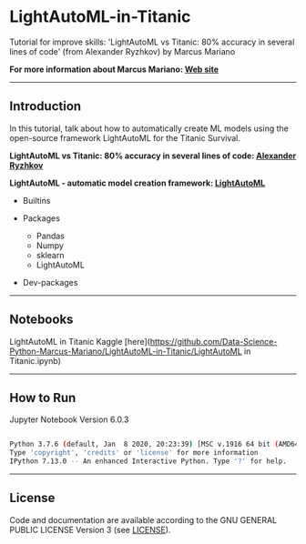 # LightAutoML-in-Titanic


Tutorial for improve skills: 'LightAutoML vs Titanic: 80% accuracy in several lines of code' (from Alexander Ryzhkov) by Marcus Mariano

**For more information about Marcus Mariano: [Web site](https://marcusmariano.github.io/mmariano/)**  


---

## Introduction

In this tutorial, talk about how to automatically create ML models using the open-source framework LightAutoML for the Titanic Survival.


**LightAutoML vs Titanic: 80% accuracy in several lines of code: [Alexander Ryzhkov](https://towardsdatascience.com/lightautoml-preset-usage-tutorial-2cce7da6f936)**


**LightAutoML - automatic model creation framework: [LightAutoML](https://github.com/sberbank-ai-lab/LightAutoML)**

- Builtins    

- Packages
    - Pandas
    - Numpy    
    - sklearn
    - LightAutoML    

- Dev-packages

---

## Notebooks

LightAutoML in Titanic Kaggle [here](https://github.com/Data-Science-Python-Marcus-Mariano/LightAutoML-in-Titanic/LightAutoML in Titanic.ipynb)

---

## How to Run

Jupyter Notebook Version 6.0.3

```sh

Python 3.7.6 (default, Jan  8 2020, 20:23:39) [MSC v.1916 64 bit (AMD64)]
Type 'copyright', 'credits' or 'license' for more information
IPython 7.13.0 -- An enhanced Interactive Python. Type '?' for help.

```

---

## License

Code and documentation are available according to the GNU GENERAL PUBLIC LICENSE Version 3 (see [LICENSE](https://www.gnu.org/licenses/gpl.html)).
